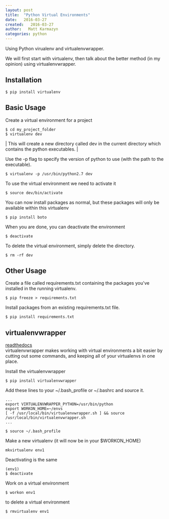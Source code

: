 ```yaml
---
layout: post
title:  "Python Virtual Environments"
date:   2016-03-27
created:   2016-03-27
author:   Matt Karmazyn
categories: python
---
```

Using Python virualenv and virtualenvwrapper.

<!--break-->
We will first start with virtualenv, then talk about the better method (in my opinion) using virtualenvwrapper.

## Installation

    $ pip install virtualenv

## Basic Usage
Create a virtual environment for a project

    $ cd my_project_folder
    $ virtualenv dev

| This will create a new directory called dev in the current directory which contains the python executables. |

Use the -p flag to specify the version of python to use (with the path to the executable).

    $ virtualenv -p /usr/bin/python2.7 dev

To use the virtual environment we need to activate it

    $ source dev/bin/activate

You can now install packages as normal, but these packages will only be available within this virtualenv

    $ pip install boto

When you are done, you can deactivate the environment

    $ deactivate

To delete the virtual environment, simply delete the directory.

    $ rm -rf dev

## Other Usage
Create a file called requirements.txt containing the packages you've installed in the running virtualenv.

    $ pip freeze > requirements.txt

Install packages from an existing requirements.txt file.

    $ pip install requirements.txt

## virtualenvwrapper
[readthedocs](https://virtualenvwrapper.readthedocs.org/en/latest/)  
virtualenvwrapper makes working with virtual environments a bit easier by cutting out some commands, and keeping all of your virtualenvs in one place.

Install the virtualenvwrapper

    $ pip install virtualenvwrapper

Add these lines to your ~/.bash_profile or ~/.bashrc and source it.

    ...
    export VIRTUALENVWRAPPER_PYTHON=/usr/bin/python
    export WORKON_HOME=~/envs
    [ -f /usr/local/bin/virtualenvwrapper.sh ] && source /usr/local/bin/virtualenvwrapper.sh
    ...

    $ source ~/.bash_profile

Make a new virtualenv (it will now be in your $WORKON_HOME)

    mkvirtualenv env1

Deactivating is the same

    (env1)
    $ deactivate

Work on a virtual environment

    $ workon env1

to delete a virtual environment

    $ rmvirtualenv env1

